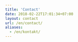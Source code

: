 ```yaml
---
title: 'Contact'
date: 2018-02-22T17:01:34+07:00
layout: contact
url: /en/contact/
aliases:
  - /en/kontakt/
---
```



